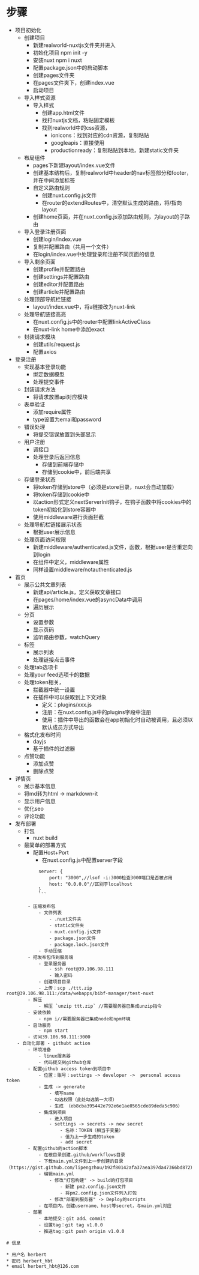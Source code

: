 # 步骤

* 项目初始化
    - 创建项目
        - 新建realworld-nuxtjs文件夹并进入
        - 初始化项目 npm init -y
        - 安装nuxt npm i nuxt
        - 配置package.json中的启动脚本
        - 创建pages文件夹
        - 在pages文件夹下，创建index.vue
        - 启动项目
    - 导入样式资源
        - 导入样式
            - 创建app.html文件
            - 找打nuxtjs文档，粘贴固定模板
            - 找到realworld中的css资源，
                - ionicons：找到对应的cdn资源，复制粘贴
                - googleapis：直接使用
                - productionready：复制粘贴到本地，新建static文件夹
    - 布局组件
        - pages下新建layout/index.vue文件
        - 创建基本结构后，复制realworld中header的nav标签部分和footer，并在中间添加<nuxt-child>标签
        - 自定义路由规则
            - 创建nuxt.config.js文件
            - 在router的extendRoutes中，清空默认生成的路由，将/指向layout
        - 创建home页面，并在nuxt.config.js添加路由规则，为layout的子路由
    - 导入登录注册页面
        - 创建login/index.vue
        - 复制并配置路由（共用一个文件）
        - 在login/index.vue中处理登录和注册不同页面的信息
    - 导入剩余页面
        - 创建profile并配置路由
        - 创建settings并配置路由
        - 创建editor并配置路由
        - 创建article并配置路由
    - 处理顶部导航栏链接
        - layout/index.vue中，将a链接改为nuxt-link
    - 处理导航链接高亮
        - 在nuxt.config.js中的router中配置linkActiveClass
        - 在nuxt-link home中添加exact
    - 封装请求模块
        - 创建utils/request.js
        - 配置axios
* 登录注册
    - 实现基本登录功能
        - 绑定数据模型
        - 处理提交事件
    - 封装请求方法
        - 将请求放置api对应模块
    - 表单验证
        - 添加require属性
        - type设置为emai和password
    - 错误处理
        - 将提交错误放置到头部显示
    - 用户注册
        - 调接口
        - 处理登录后返回信息
            - 存储到前端存储中
            - 存储到cookie中，前后端共享
    - 存储登录状态
        - 将token存储到store中（必须是store目录，nuxt会自动加载）
        - 将token存储到cookie中
        - 以action形式定义nextServerInit钩子，在钩子函数中将cookies中的token初始化到store容器中
        - 使用middleware进行页面拦截
    - 处理导航栏链接展示状态
        - 根据user展示信息
    - 处理页面访问权限
        - 新建middleware/authenticated.js文件，函数，根据user是否重定向到login
        - 在组件中定义，middleware属性
        - 同样设置middleware/notauthenticated.js
* 首页
    - 展示公共文章列表
        - 新建api/article.js，定义获取文章接口
        - 在pages/home/index.vue的asyncData中调用
        - 遍历展示
    - 分页
        - 设置参数
        - 显示页码
        - 监听路由参数，watchQuery
    - 标签
        - 展示列表
        - 处理链接点击事件
    - 处理tab选项卡
    - 处理your feed选项卡的数据
    - 处理token相关，
        - 拦截器中统一设置
        - 在插件中可以获取到上下文对象
            - 定义：plugins/xxx.js
            - 注册：在nuxt.config.js中的plugins字段中注册
            - 使用：插件中导出的函数会在app初始化时自动被调用，且必须以默认成员方式导出
    - 格式化发布时间
        - dayjs
        - 基于插件的过滤器
    - 点赞功能
        - 添加点赞
        - 删除点赞
* 详情页
    - 展示基本信息
    - 将md转为html -> markdown-it
    - 显示用户信息
    - 优化seo
    - 评论功能
* 发布部署
    - 打包
        - nuxt build
    - 最简单的部署方式
        - 配置Host+Port
            - 在nuxt.config.js中配置server字段

            

``` 
            server: {
                port: "3000",//lsof -i:3000检查3000端口是否被占用
                host: "0.0.0.0"//区别于localhost
            }
            ```

        - 压缩发布包
            - 文件列表
                - .nuxt文件夹
                - static文件夹
                - nuxt.config.js文件
                - package.json文件
                - package.lock.json文件
            - 手动压缩
        - 把发布包传到服务端
            - 登录服务器
                - ssh root@39.106.98.111
                - 输入密码
            - 创建项目目录
            - 上传：scp ./ttt.zip root@39.106.98.111:/data/webapps/bibf-manager/test-nuxt
        - 解压
            - 解压 `unzip ttt.zip` //需要服务器已集成unzip指令
        - 安装依赖
            - npm i//需要服务器已集成node和npm环境
        - 启动服务
            - npm start
        - 访问39.106.98.111:3000
    - 自动化部署 - githubt action
        - 环境准备
            - linux服务器
            - 代码提交到github仓库
        - 配置github access token到项目中
            - 位置：账号：settings -> developer ->  personal access token
            - 生成 -> generate
                - 填写name
                - 勾选权限（此处勾选第一大项）
                - 生成 （eb8cba395442e792e6e1ae0565cde89deda5c906）
            - 集成到项目
                - 进入项目
                - settings -> secrets -> new secret
                    - 名称：TOKEN（相当于变量）
                    - 值为上一步生成的token
                    - add secret
        - 配置github的action脚本
            - 在根目录创建.github/workflows目录
            - 下载main.yml文件到上一步创建的目录（https://gist.github.com/lipengzhou/b92f80142afa37aea397da47366bd872）
            - 编辑main.yml
                - 修改"打包构建" -> build的打包项目
                    - 新建 pm2.config.json文件
                    - 将pm2.config.json文件列入打包
                - 修改"部署到服务器" -> Deploy的scripts
            - 在项目内，创建username、host等secret，与main.yml对应
        - 部署
            - 本地提交：git add、commit
            - 设置tag：git tag v1.0.0
            - 推送tag：git push origin v1.0.0

# 信息

* 用户名 herbert
* 密码 herbert_hbt
* email herbert_hbt@126.com
